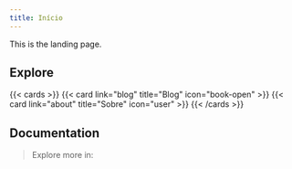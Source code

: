 ```yaml
---
title: Início
---
```


This is the landing page.

## Explore

{{< cards >}}
  {{< card link="blog" title="Blog" icon="book-open" >}}
  {{< card link="about" title="Sobre" icon="user" >}}
{{< /cards >}}

## Documentation

> Explore more in: 